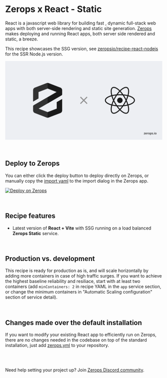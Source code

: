 # Zerops x React - Static

React is a javascript web library for building fast , dynamic full-stack web apps with both server-side rendering and static site generation. <a href="https://zerops.io/" target="_blank">Zerops</a> makes deploying and running React apps, both server side rendered and static, a breeze.

This recipe showcases the SSG version, see [zeropsio/recipe-react-nodejs](https://github.com/zeropsio/recipe-react-nodejs) for the SSR Node.js version.

![react](https://github.com/zeropsio/recipe-shared-assets/blob/main/covers/svg/cover-react.svg)

<br/>

## Deploy to Zerops

You can either click the deploy button to deploy directly on Zerops, or manually copy the [import yaml](https://github.com/zeropsio/recipe-react-static/blob/main/zerops-project-import.yml) to the import dialog in the Zerops app.

[![Deploy on Zerops](https://github.com/zeropsio/recipe-shared-assets/blob/main/deploy-button/green/deploy-button.svg)](https://app.zerops.io/recipe/react-static)

<br/>

## Recipe features
- Latest version of **React + Vite** with SSG running on a load balanced **Zerops Static** service.

<br/>

## Production vs. development
This recipe is ready for production as is, and will scale horizontally by adding more containers in case of high traffic surges. If you want to achieve the highest baseline reliability and resiliace, start with at least two containers (add `minContainers: 2` in recipe YAML in the `app` service section, or change the minimum containers in "Automatic Scaling configuration" section of service detail).

<br/>

## Changes made over the default installation
If you want to modify your existing React app to efficiently run on Zerops, there are no changes needed in the codebase on top of the standard installation, just add [zerops.yml](https://github.com/zeropsio/recipe-react-static/blob/main/zerops.yml) to your repository.

<br/>
<br/>

Need help setting your project up? Join [Zerops Discord community](https://discord.com/invite/WDvCZ54).
